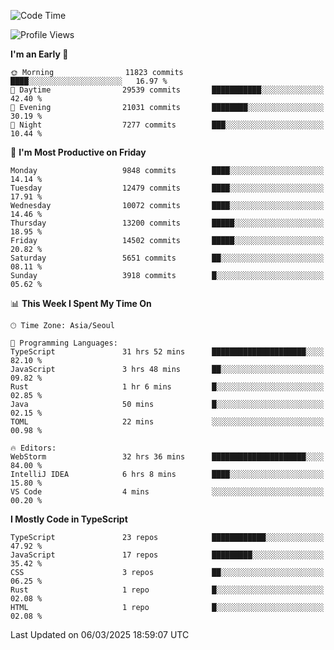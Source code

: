 <!--START_SECTION:waka-->
![Code Time](http://img.shields.io/badge/Code%20Time-7%2C401%20hrs%2058%20mins-blue)

![Profile Views](http://img.shields.io/badge/Profile%20Views-0-blue)

**I'm an Early 🐤** 

```text
🌞 Morning                11823 commits       ████░░░░░░░░░░░░░░░░░░░░░   16.97 % 
🌆 Daytime                29539 commits       ███████████░░░░░░░░░░░░░░   42.40 % 
🌃 Evening                21031 commits       ████████░░░░░░░░░░░░░░░░░   30.19 % 
🌙 Night                  7277 commits        ███░░░░░░░░░░░░░░░░░░░░░░   10.44 % 
```
📅 **I'm Most Productive on Friday** 

```text
Monday                   9848 commits        ████░░░░░░░░░░░░░░░░░░░░░   14.14 % 
Tuesday                  12479 commits       ████░░░░░░░░░░░░░░░░░░░░░   17.91 % 
Wednesday                10072 commits       ████░░░░░░░░░░░░░░░░░░░░░   14.46 % 
Thursday                 13200 commits       █████░░░░░░░░░░░░░░░░░░░░   18.95 % 
Friday                   14502 commits       █████░░░░░░░░░░░░░░░░░░░░   20.82 % 
Saturday                 5651 commits        ██░░░░░░░░░░░░░░░░░░░░░░░   08.11 % 
Sunday                   3918 commits        █░░░░░░░░░░░░░░░░░░░░░░░░   05.62 % 
```


📊 **This Week I Spent My Time On** 

```text
🕑︎ Time Zone: Asia/Seoul

💬 Programming Languages: 
TypeScript               31 hrs 52 mins      █████████████████████░░░░   82.10 % 
JavaScript               3 hrs 48 mins       ██░░░░░░░░░░░░░░░░░░░░░░░   09.82 % 
Rust                     1 hr 6 mins         █░░░░░░░░░░░░░░░░░░░░░░░░   02.85 % 
Java                     50 mins             █░░░░░░░░░░░░░░░░░░░░░░░░   02.15 % 
TOML                     22 mins             ░░░░░░░░░░░░░░░░░░░░░░░░░   00.98 % 

🔥 Editors: 
WebStorm                 32 hrs 36 mins      █████████████████████░░░░   84.00 % 
IntelliJ IDEA            6 hrs 8 mins        ████░░░░░░░░░░░░░░░░░░░░░   15.80 % 
VS Code                  4 mins              ░░░░░░░░░░░░░░░░░░░░░░░░░   00.20 % 
```

**I Mostly Code in TypeScript** 

```text
TypeScript               23 repos            ████████████░░░░░░░░░░░░░   47.92 % 
JavaScript               17 repos            █████████░░░░░░░░░░░░░░░░   35.42 % 
CSS                      3 repos             ██░░░░░░░░░░░░░░░░░░░░░░░   06.25 % 
Rust                     1 repo              █░░░░░░░░░░░░░░░░░░░░░░░░   02.08 % 
HTML                     1 repo              █░░░░░░░░░░░░░░░░░░░░░░░░   02.08 % 
```




 Last Updated on 06/03/2025 18:59:07 UTC
<!--END_SECTION:waka-->
